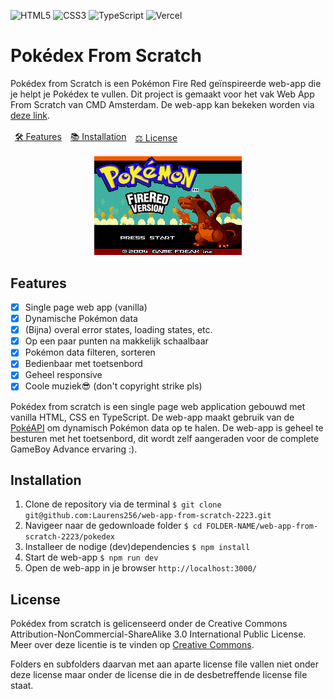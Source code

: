 ![HTML5](https://img.shields.io/badge/html5-%23E34F26.svg?style=for-the-badge&logo=html5&logoColor=white)
![CSS3](https://img.shields.io/badge/css3-%231572B6.svg?style=for-the-badge&logo=css3&logoColor=white)
![TypeScript](https://img.shields.io/badge/typescript-%23007ACC.svg?style=for-the-badge&logo=typescript&logoColor=white)
![Vercel](https://img.shields.io/badge/vercel-%23000000.svg?style=for-the-badge&logo=vercel&logoColor=white)

# Pokédex From Scratch
Pokédex from Scratch is een Pokémon Fire Red geïnspireerde web-app die je helpt je Pokédex te vullen. Dit project is gemaakt voor het vak Web App From Scratch van CMD Amsterdam. De web-app kan bekeken worden via [deze link](https://pokedex-from-scratch.vercel.app/). <!-- als ik niet gecopyright striked wordt door nintendo lol -->

<table align="center"><thead><tr>
	<td><a href="#features">🛠 Features</a></td>
	<td><a href="#installation">📚 Installation</a></td>
	<td><a href="#license">⚖ License</a></td>
</tr></thead></table>

<p align="center">
	<img src="./public/img/splash.webp" alt="pokemon fire red splash screen">
</p>

## Features
- [x] Single page web app (vanilla)
- [x] Dynamische Pokémon data
- [x] (Bijna) overal error states, loading states, etc.
- [x] Op een paar punten na makkelijk schaalbaar
- [x] Pokémon data filteren, sorteren
- [x] Bedienbaar met toetsenbord
- [x] Geheel responsive
- [x] Coole muziek😎 (don't copyright strike pls)

Pokédex from scratch is een single page web application gebouwd met vanilla HTML, CSS en TypeScript. De web-app maakt gebruik van de [PokéAPI](https://pokeapi.co/) om dynamisch Pokémon data op te halen. De web-app is geheel te besturen met het toetsenbord, dit wordt zelf aangeraden voor de complete GameBoy Advance ervaring :).

## Installation
1. Clone de repository via de terminal
```$ git clone git@github.com:Laurens256/web-app-from-scratch-2223.git```
2. Navigeer naar de gedownloade folder
```$ cd FOLDER-NAME/web-app-from-scratch-2223/pokedex```
3. Installeer de nodige (dev)dependencies
```$ npm install```
4. Start de web-app
```$ npm run dev```
5. Open de web-app in je browser
```http://localhost:3000/```

## License
Pokédex from scratch is gelicenseerd onder de Creative Commons Attribution-NonCommercial-ShareAlike 3.0 International Public License. Meer over deze licentie is te vinden op [Creative Commons](https://creativecommons.org/licenses/by-nc-sa/3.0/).

Folders en subfolders daarvan met aan aparte license file vallen niet onder deze license maar onder de license die in de desbetreffende license file staat.